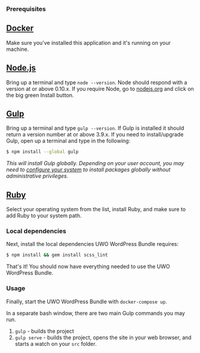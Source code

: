 ### Prerequisites

## [Docker](https://docs.docker.com/engine/installation/)
Make sure you've installed this application and it's running on your machine.

## [Node.js](https://nodejs.org)

Bring up a terminal and type `node --version`.
Node should respond with a version at or above 0.10.x.
If you require Node, go to [nodejs.org](https://nodejs.org) and click on the big green Install button.

## [Gulp](http://gulpjs.com)

Bring up a terminal and type `gulp --version`.
If Gulp is installed it should return a version number at or above 3.9.x.
If you need to install/upgrade Gulp, open up a terminal and type in the following:

```sh
$ npm install --global gulp
```

*This will install Gulp globally. Depending on your user account, you may need to [configure your system](https://github.com/sindresorhus/guides/blob/master/npm-global-without-sudo.md) to install packages globally without administrative privileges.*

## [Ruby](https://www.ruby-lang.org/en/documentation/installation/)

Select your operating system from the list, install Ruby, and make sure to add Ruby to your system path.


### Local dependencies

Next, install the local dependencies UWO WordPress Bundle requires:

```sh
$ npm install && gem install scss_lint
```

That's it! You should now have everything needed to use the UWO WordPress Bundle.

### Usage

Finally, start the UWO WordPress Bundle with `docker-compose up`.

In a separate bash window, there are two main Gulp commands you may run.
1. `gulp` - builds the project
2. `gulp serve` - builds the project, opens the site in your web browser, and starts a watch on your `src` folder.
